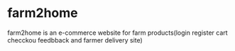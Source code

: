 # farm2home
farm2home is an e-commerce website for farm products(login register cart checckou feedbback  and  farmer delivery site)
